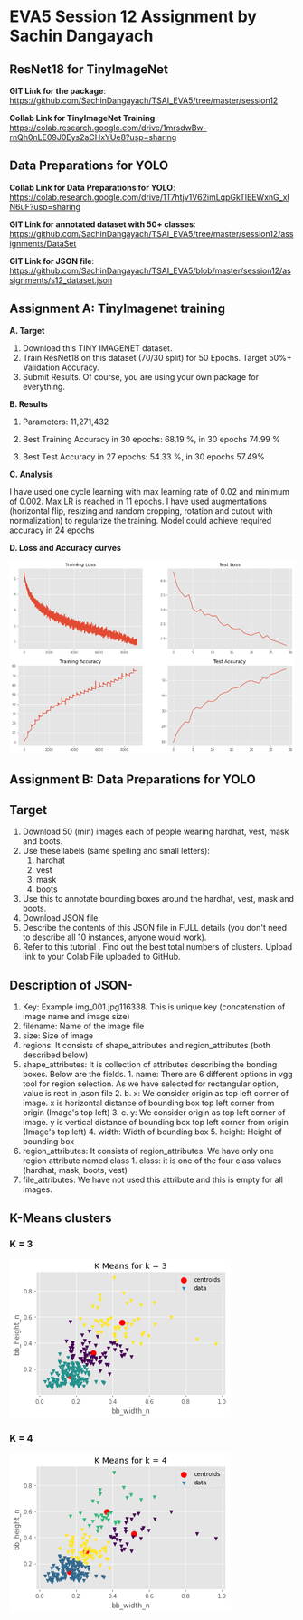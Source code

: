 # EVA5 Session 12 Assignment by Sachin Dangayach

## ResNet18 for TinyImageNet

**GIT Link for the package**: https://github.com/SachinDangayach/TSAI_EVA5/tree/master/session12

**Collab Link for TinyImageNet Training**: https://colab.research.google.com/drive/1mrsdwBw-rnQh0nLE09J0Eys2aCHxYUe8?usp=sharing

## Data Preparations for YOLO

**Collab Link for Data Preparations for YOLO**: https://colab.research.google.com/drive/1T7htjv1V62imLqpGkTlEEWxnG_xlN6uF?usp=sharing

**GIT Link for annotated dataset with 50+ classes**: https://github.com/SachinDangayach/TSAI_EVA5/tree/master/session12/assignments/DataSet

**GIT Link for JSON file**: https://github.com/SachinDangayach/TSAI_EVA5/blob/master/session12/assignments/s12_dataset.json


## Assignment A: TinyImagenet training

**A. Target**
1. Download this TINY IMAGENET dataset.
2. Train ResNet18 on this dataset (70/30 split) for 50 Epochs. Target 50%+ Validation Accuracy.
3. Submit Results. Of course, you are using your own package for everything.

**B. Results**

1. Parameters: 11,271,432

2. Best Training Accuracy in 30 epochs: 68.19 %, in 30 epochs 74.99 %

3. Best Test Accuracy in 27 epochs: 54.33 %, in 30 epochs 57.49%

**C. Analysis**

I have used one cycle learning with max learning rate of 0.02 and minimum of 0.002. Max LR is reached in 11 epochs. I have used augmentations (horizontal flip, resizing and random cropping, rotation and cutout with normalization) to regularize the training. Model could achieve required accuracy in 24 epochs

**D. Loss and Accuracy curves**

![alt text](https://github.com/SachinDangayach/TSAI_EVA5/blob/master/session12/Loss_Accuracy_Plot.png)

## Assignment B: Data Preparations for YOLO

## Target
1. Download 50 (min) images each of people wearing hardhat, vest, mask and boots.
2. Use these labels (same spelling and small letters):
    1. hardhat
    2. vest
    3. mask
    4. boots
3. Use this to annotate bounding boxes around the hardhat, vest, mask and boots.
4. Download JSON file.
5. Describe the contents of this JSON file in FULL details (you don't need to describe all 10 instances, anyone would work).
6. Refer to this tutorial . Find out the best total numbers of clusters. Upload link to your Colab File uploaded to GitHub.

## Description of JSON-
1. Key: Example img_001.jpg116338. This is unique key (concatenation of image name and image size)
2. filename: Name of the image file
3. size: Size of image
4. regions: It consists of shape_attributes and region_attributes (both described below)
  1. shape_attributes: It is collection of attributes describing the bonding boxes. Below are the fields.
    1. name: There are 6 different options in vgg tool for region selection. As we have selected for rectangular option, value is rect in jason file
    2. b. x: We consider origin as top left corner of image. x is horizontal distance of bounding box top left corner from origin (Image's top left)
    3. c. y: We consider origin as top left corner of image. y is vertical distance of bounding box top left corner from origin (Image's top left)
    4. width: Width of bounding box
    5. height: Height of bounding box
  2. region_attributes: It consists of region_attributes. We have only one region attribute named class
    1. class: it is one of the four class values (hardhat, mask, boots, vest)
5. file_attributes: We have not used this attribute and this is empty for all images.

## K-Means clusters
### K = 3
![alt text](https://github.com/SachinDangayach/TSAI_EVA5/blob/master/session12/keq3.png)
### K = 4
![alt text](https://github.com/SachinDangayach/TSAI_EVA5/blob/master/session12/keq4.png)

